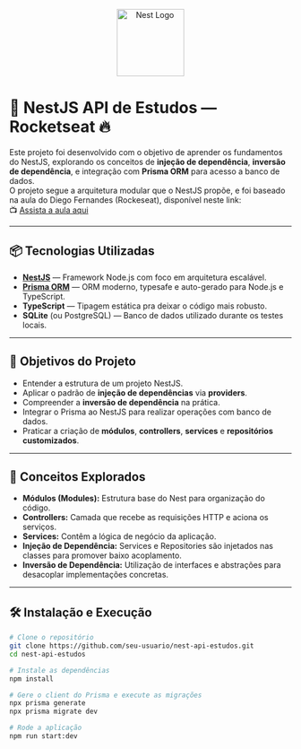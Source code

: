 <p align="center">
  <a href="http://nestjs.com/" target="blank"><img src="https://nestjs.com/img/logo-small.svg" width="120" alt="Nest Logo" /></a>
</p>

# 🚀 NestJS API de Estudos — Rocketseat 🔥

Este projeto foi desenvolvido com o objetivo de aprender os fundamentos do NestJS, explorando os conceitos de **injeção de dependência**, **inversão de dependência**, e integração com **Prisma ORM** para acesso a banco de dados.  
O projeto segue a arquitetura modular que o NestJS propõe, e foi baseado na aula do Diego Fernandes (Rockeseat), disponível neste link:  
📺 [Assista a aula aqui](https://www.youtube.com/live/TRa55WbWnvQ?si=W6OI7_pqaOHO5Kt2)

---

## 📦 Tecnologias Utilizadas

- **[NestJS](https://nestjs.com/)** — Framework Node.js com foco em arquitetura escalável.
- **[Prisma ORM](https://www.prisma.io/)** — ORM moderno, typesafe e auto-gerado para Node.js e TypeScript.
- **TypeScript** — Tipagem estática pra deixar o código mais robusto.
- **SQLite** (ou PostgreSQL) — Banco de dados utilizado durante os testes locais.

---

## 🎯 Objetivos do Projeto

- Entender a estrutura de um projeto NestJS.
- Aplicar o padrão de **injeção de dependências** via **providers**.
- Compreender a **inversão de dependência** na prática.
- Integrar o Prisma ao NestJS para realizar operações com banco de dados.
- Praticar a criação de **módulos**, **controllers**, **services** e **repositórios customizados**.

---

## 🧠 Conceitos Explorados

- **Módulos (Modules):** Estrutura base do Nest para organização do código.
- **Controllers:** Camada que recebe as requisições HTTP e aciona os serviços.
- **Services:** Contêm a lógica de negócio da aplicação.
- **Injeção de Dependência:** Services e Repositories são injetados nas classes para promover baixo acoplamento.
- **Inversão de Dependência:** Utilização de interfaces e abstrações para desacoplar implementações concretas.

---

## 🛠️ Instalação e Execução

```bash
# Clone o repositório
git clone https://github.com/seu-usuario/nest-api-estudos.git
cd nest-api-estudos

# Instale as dependências
npm install

# Gere o client do Prisma e execute as migrações
npx prisma generate
npx prisma migrate dev

# Rode a aplicação
npm run start:dev
